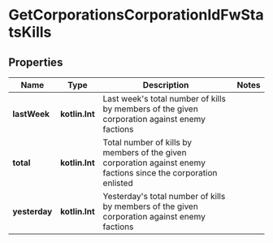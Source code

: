 
# GetCorporationsCorporationIdFwStatsKills

## Properties
Name | Type | Description | Notes
------------ | ------------- | ------------- | -------------
**lastWeek** | **kotlin.Int** | Last week&#39;s total number of kills by members of the given corporation against enemy factions | 
**total** | **kotlin.Int** | Total number of kills by members of the given corporation against enemy factions since the corporation enlisted | 
**yesterday** | **kotlin.Int** | Yesterday&#39;s total number of kills by members of the given corporation against enemy factions | 




